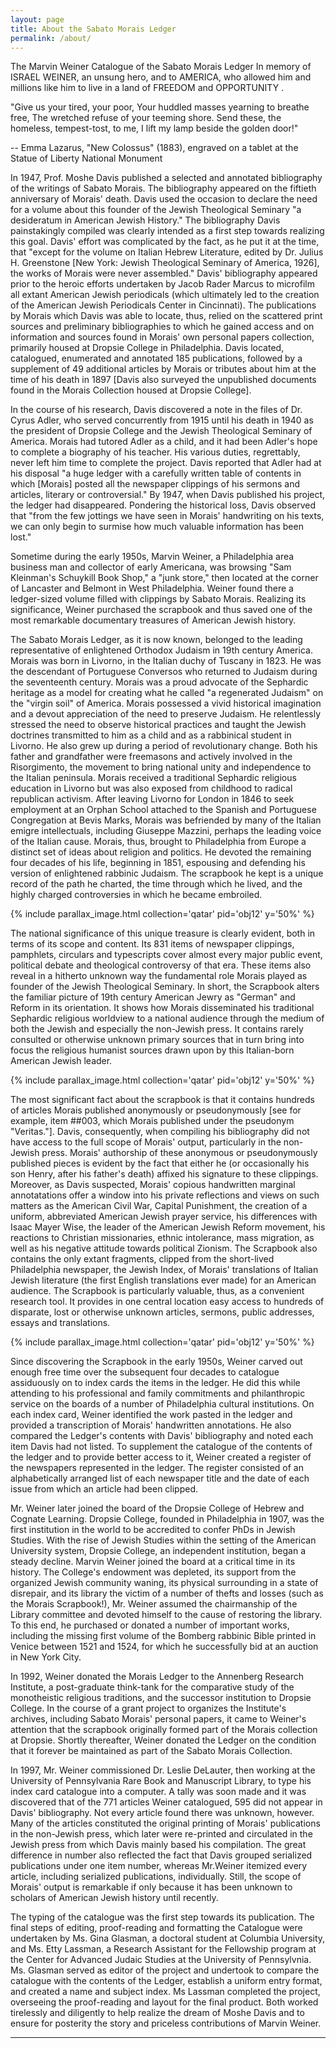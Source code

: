 ```yaml
---
layout: page
title: About the Sabato Morais Ledger
permalink: /about/
---
```



The Marvin Weiner Catalogue of the Sabato Morais Ledger
In memory of ISRAEL WEINER, an unsung hero,
and to AMERICA, who allowed him and millions like him
to live in a land of FREEDOM and OPPORTUNITY .

"Give us your tired, your poor,
Your huddled masses yearning to breathe free,
The wretched refuse of your teeming shore.
Send these, the homeless, tempest-tost, to me,
I lift my lamp beside the golden door!"

-- Emma Lazarus, "New Colossus" (1883),
engraved on a tablet at the Statue of Liberty National Monument



In 1947, Prof. Moshe Davis published a selected and annotated bibliography of the writings of Sabato Morais. The bibliography appeared on the fiftieth anniversary of Morais' death. Davis used the occasion to declare the need for a volume about this founder of the Jewish Theological Seminary "a desideratum in American Jewish History." The bibliography Davis painstakingly compiled was clearly intended as a first step towards realizing this goal. Davis' effort was complicated by the fact, as he put it at the time, that "except for the volume on Italian Hebrew Literature, edited by Dr. Julius H. Greenstone [New York: Jewish Theological Seminary of America, 1926], the works of Morais were never assembled." Davis' bibliography appeared prior to the heroic efforts undertaken by Jacob Rader Marcus to microfilm all extant American Jewish periodicals (which ultimately led to the creation of the American Jewish Periodicals Center in Cincinnati). The publications by Morais which Davis was able to locate, thus, relied on the scattered print sources and preliminary bibliographies to which he gained access and on information and sources found in Morais' own personal papers collection, primarily housed at Dropsie College in Philadelphia. Davis located, catalogued, enumerated and annotated 185 publications, followed by a supplement of 49 additional articles by Morais or tributes about him at the time of his death in 1897 [Davis also surveyed the unpublished documents found in the Morais Collection housed at Dropsie College].

In the course of his research, Davis discovered a note in the files of Dr. Cyrus Adler, who served concurrently from 1915 until his death in 1940 as the president of Dropsie College and the Jewish Theological Seminary of America. Morais had tutored Adler as a child, and it had been Adler's hope to complete a biography of his teacher. His various duties, regrettably, never left him time to complete the project. Davis reported that Adler had at his disposal "a huge ledger with a carefully written table of contents in which [Morais] posted all the newspaper clippings of his sermons and articles, literary or controversial." By 1947, when Davis published his project, the ledger had disappeared. Pondering the historical loss, Davis observed that "from the few jottings we have seen in Morais' handwriting on his texts, we can only begin to surmise how much valuable information has been lost."

Sometime during the early 1950s, Marvin Weiner, a Philadelphia area business man and collector of early Americana, was browsing "Sam Kleinman's Schuykill Book Shop," a "junk store," then located at the corner of Lancaster and Belmont in West Philadelphia. Weiner found there a ledger-sized volume filled with clippings by Sabato Morais. Realizing its significance, Weiner purchased the scrapbook and thus saved one of the most remarkable documentary treasures of American Jewish history.

The Sabato Morais Ledger, as it is now known, belonged to the leading representative of enlightened Orthodox Judaism in 19th century America. Morais was born in Livorno, in the Italian duchy of Tuscany in 1823. He was the descendant of Portuguese Conversos who returned to Judaism during the seventeenth century. Morais was a proud advocate of the Sephardic heritage as a model for creating what he called "a regenerated Judaism" on the "virgin soil" of America. Morais possessed a vivid historical imagination and a devout appreciation of the need to preserve Judaism. He relentlessly stressed the need to observe historical practices and taught the Jewish doctrines transmitted to him as a child and as a rabbinical student in Livorno. He also grew up during a period of revolutionary change. Both his father and grandfather were freemasons and actively involved in the Risorgimento, the movement to bring national unity and independence to the Italian peninsula. Morais received a traditional Sephardic religious education in Livorno but was also exposed from childhood to radical republican activism. After leaving Livorno for London in 1846 to seek employment at an Orphan School attached to the Spanish and Portuguese Congregation at Bevis Marks, Morais was befriended by many of the Italian emigre intellectuals, including Giuseppe Mazzini, perhaps the leading voice of the Italian cause. Morais, thus, brought to Philadelphia from Europe a distinct set of ideas about religion and politics. He devoted the remaining four decades of his life, beginning in 1851, espousing and defending his version of enlightened rabbinic Judaism. The scrapbook he kept is a unique record of the path he charted, the time through which he lived, and the highly charged controversies in which he became embroiled.

{% include parallax_image.html collection='qatar' pid='obj12' y='50%' %}

The national significance of this unique treasure is clearly evident, both in terms of its scope and content. Its 831 items of newspaper clippings, pamphlets, circulars and typescripts cover almost every major public event, political debate and theological controversy of that era. These items also reveal in a hitherto unknown way the fundamental role Morais played as founder of the Jewish Theological Seminary. In short, the Scrapbook alters the familiar picture of 19th century American Jewry as "German" and Reform in its orientation. It shows how Morais disseminated his traditional Sephardic religious worldview to a national audience through the medium of both the Jewish and especially the non-Jewish press. It contains rarely consulted or otherwise unknown primary sources that in turn bring into focus the religious humanist sources drawn upon by this Italian-born American Jewish leader.

{% include parallax_image.html collection='qatar' pid='obj12' y='50%' %}

The most significant fact about the scrapbook is that it contains hundreds of articles Morais published anonymously or pseudonymously [see for example, item ##003, which Morais published under the pseudonym "Veritas."]. Davis, consequently, when compiling his bibliography did not have access to the full scope of Morais' output, particularly in the non-Jewish press. Morais' authorship of these anonymous or pseudonymously published pieces is evident by the fact that either he (or occasionally his son Henry, after his father's death) affixed his signature to these clippings. Moreover, as Davis suspected, Morais' copious handwritten marginal annotatations offer a window into his private reflections and views on such matters as the American Civil War, Capital Punishment, the creation of a uniform, abbreviated American Jewish prayer service, his differences with Isaac Mayer Wise, the leader of the American Jewish Reform movement, his reactions to Christian missionaries, ethnic intolerance, mass migration, as well as his negative attitude towards political Zionism. The Scrapbook also contains the only extant fragments, clipped from the short-lived Philadelphia newspaper, the Jewish Index, of Morais' translations of Italian Jewish literature (the first English translations ever made) for an American audience. The Scrapbook is particularly valuable, thus, as a convenient research tool. It provides in one central location easy access to hundreds of disparate, lost or otherwise unknown articles, sermons, public addresses, essays and translations.

{% include parallax_image.html collection='qatar' pid='obj12' y='50%' %}

Since discovering the Scrapbook in the early 1950s, Weiner carved out enough free time over the subsequent four decades to catalogue assiduously on to index cards the items in the ledger. He did this while attending to his professional and family commitments and philanthropic service on the boards of a number of Philadelphia cultural institutions. On each index card, Weiner identified the work pasted in the ledger and provided a transcription of Morais' handwritten annotations. He also compared the Ledger's contents with Davis' bibliography and noted each item Davis had not listed. To supplement the catalogue of the contents of the ledger and to provide better access to it, Weiner created a register of the newspapers represented in the ledger. The register consisted of an alphabetically arranged list of each newspaper title and the date of each issue from which an article had been clipped.

Mr. Weiner later joined the board of the Dropsie College of Hebrew and Cognate Learning. Dropsie College, founded in Philadelphia in 1907, was the first institution in the world to be accredited to confer PhDs in Jewish Studies. With the rise of Jewish Studies within the setting of the American University system, Dropsie College, an independent institution, began a steady decline. Marvin Weiner joined the board at a critical time in its history. The College's endowment was depleted, its support from the organized Jewish community waning, its physical surrounding in a state of disrepair, and its library the victim of a number of thefts and losses (such as the Morais Scrapbook!), Mr. Weiner assumed the chairmanship of the Library committee and devoted himself to the cause of restoring the library. To this end, he purchased or donated a number of important works, including the missing first volume of the Bomberg rabbinic Bible printed in Venice between 1521 and 1524, for which he successfully bid at an auction in New York City.

In 1992, Weiner donated the Morais Ledger to the Annenberg Research Institute, a post-graduate think-tank for the comparative study of the monotheistic religious traditions, and the successor institution to Dropsie College. In the course of a grant project to organizes the Institute's archives, including Sabato Morais' personal papers, it came to Weiner's attention that the scrapbook originally formed part of the Morais collection at Dropsie. Shortly thereafter, Weiner donated the Ledger on the condition that it forever be maintained as part of the Sabato Morais Collection.

In 1997, Mr. Weiner commissioned Dr. Leslie DeLauter, then working at the University of Pennsylvania Rare Book and Manuscript Library, to type his index card catalogue into a computer. A tally was soon made and it was discovered that of the 771 articles Weiner catalogued, 595 did not appear in Davis' bibliography. Not every article found there was unknown, however. Many of the articles constituted the original printing of Morais' publications in the non-Jewish press, which later were re-printed and circulated in the Jewish press from which Davis mainly based his compilation. The great difference in number also reflected the fact that Davis grouped serialized publications under one item number, whereas Mr.Weiner itemized every article, including serialized publications, individually. Still, the scope of Morais' output is remarkable if only because it has been unknown to scholars of American Jewish history until recently.

The typing of the catalogue was the first step towards its publication. The final steps of editing, proof-reading and formatting the Catalogue were undertaken by Ms. Gina Glasman, a doctoral student at Columbia University, and Ms. Etty Lassman, a Research Assistant for the Fellowship program at the Center for Advanced Judaic Studies at the University of Pennsylvnia. Ms. Glasman served as editor of the project and undertook to compare the catalogue with the contents of the Ledger, establish a uniform entry format, and created a name and subject index. Ms Lassman completed the project, overseeing the proof-reading and layout for the final product. Both worked tirelessly and diligently to help realize the dream of Moshe Davis and to ensure for posterity the story and priceless contributions of Marvin Weiner.

---

